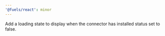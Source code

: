 ```yaml
---
'@fuels/react': minor
---
```


Add a loading state to display when the connector has installed status set to false.
